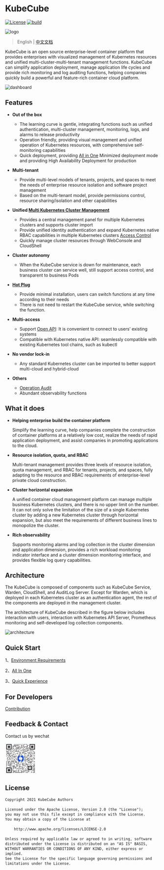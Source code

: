 # KubeCube

[![License](http://img.shields.io/badge/license-apache%20v2-blue.svg)](https://https://github.com/kubecube-io/kubecube/blob/main/LICENSE)  [![build](https://img.shields.io/github/workflow/status/kubecube-io/kubecube/Go)](https://github.com/kubecube-io/KubeCube/actions/workflows/build.yml)

![logo](./docs/logo.png)

> English | [中文文档](./docs/README-zh_CN.md)

KubeCube is an open source enterprise-level container platform that provides enterprises with visualized management of Kubernetes resources and unified multi-cluster-multi-tenant management functions. KubeCube can simplify application deployment, manage application life cycles and provide rich monitoring and log auditing functions, helping companies quickly build a powerful and feature-rich container cloud platform.

![dashboard](./docs/dashboard.png)

## Features

- **Out of the box**
  - The learning curve is gentle, integrating functions such as unified authentication, multi-cluster management, monitoring, logs, and alarms to release productivity
  - Operation friendly, providing visual management and unified operation of Kubernetes resources, with comprehensive self-monitoring capabilities
  - Quick deployment, providing [All in One](https://www.kubecube.io/docs/quick-start/installation/) Minimized deployment mode and providing High Availability Deployment for production

- **Multi-tenant**
  
  - Provide multi-level models of tenants, projects, and spaces to meet the needs of enterprise resource isolation and software project management
  - Based on the multi-tenant model, provide permissions control, resource sharing/isolation and other capabilities
  
- **Unified [Multi Kubernetes Cluster Management](https://www.kubecube.io/docs/user-guide/administration/k8s-cluster/multi-k8s-cluster-mgr/)**
  - Provides a central management panel for multiple Kubernetes clusters and supports cluster import
  - Provide unified identity authentication and expand Kubernetes native RBAC capabilities in multiple Kubernetes clusters [Access Control](https://www.kubecube.io/docs/user-guide/administration/role/)
  - Quickly manage cluster resources through WebConsole and CloudShell

- **Cluster autonomy**
  - When the KubeCube service is down for maintenance, each business cluster can service well, still support access control, and transparent to business Pods

- **[Hot Plug](https://www.kubecube.io/docs/installation-guide/enable-plugins/)**
  - Provide minimal installation, users can switch functions at any time according to their needs
  - There is not need to restart the KubeCube service, while switching the function.

- **Multi-access**
  - Support [Open API](https://www.kubecube.io/docs/developer-guide/openapi-guide/): It is convenient to connect to users’ existing systems
  - Compatible with Kubernetes native API: seamlessly compatible with existing Kubernetes tool chains, such as kubectl
- **No vendor lock-in**
  - Any standard Kubernetes cluster can be imported to better support multi-cloud and hybrid-cloud

- **Others**

  - [Operation Audit](https://www.kubecube.io/docs/user-guide/administration/audit/)
  - Abundant observability functions

  

## What it does

- **Helping enterprise build the container platform**

  Simplify the learning curve, help companies complete the construction of container platforms at a relatively low cost, realize the needs of rapid application deployment, and assist companies in promoting applications to the cloud.

- **Resource isolation, quota, and RBAC**

  Multi-tenant management provides three levels of resource isolation, quota management, and RBAC for tenants, projects, and spaces, fully adapting to the resource and RBAC requirements of enterprise-level private cloud construction.

- **Cluster horizontal expansion**

  A unified container cloud management platform can manage multiple business Kubernetes clusters, and there is no upper limit on the number. It can not only solve the limitation of the size of a single Kubernetes cluster by adding a new Kubernetes cluster through horizontal expansion, but also meet the requirements of different business lines to monopolize the cluster.

- **Rich observability**

  Supports monitoring alarms and log collection in the cluster dimension and application dimension, provides a rich workload monitoring indicator interface and a cluster dimension monitoring interface, and provides flexible log query capabilities.

## Architecture

The KubeCube is composed of components such as KubeCube Service, Warden, CloudShell, and AuditLog Server. Except for Warden, which is deployed in each Kubernetes cluster as an authentication agent, the rest of the components are deployed in the management cluster.

The architecture of KubeCube described in the figure below includes interaction with users, interaction with Kubernetes API Server, Prometheus monitoring and self-developed log collection components.

![architecture](./docs/architecture.png)

## Quick Start

1、[Environment Requirements](https://www.kubecube.io/docs/installation-guide/requirement/)

2、[All In One](https://www.kubecube.io/docs/quick-start/installation/)

3、[Quick Experience](https://www.kubecube.io/docs/quick-start/quick-experience/)

## For Developers

[Contribution](https://www.kubecube.io/docs/developer-guide/contributing/)

## Feedback & Contact

Contact us by wechat

<img src="./docs/kubecube-wechat.png" alt="kubecube-wechat" width="20%" height="20%" />

## License

```
Copyright 2021 KubeCube Authors

Licensed under the Apache License, Version 2.0 (the "License");
you may not use this file except in compliance with the License.
You may obtain a copy of the License at

    http://www.apache.org/licenses/LICENSE-2.0

Unless required by applicable law or agreed to in writing, software
distributed under the License is distributed on an "AS IS" BASIS,
WITHOUT WARRANTIES OR CONDITIONS OF ANY KIND, either express or implied.
See the License for the specific language governing permissions and
limitations under the License.
```